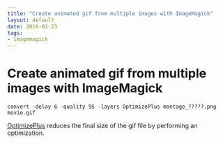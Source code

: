 ```yaml
---
title: "Create animated gif from multiple images with ImageMagick"
layout: default
date: 2016-02-23
tags:
- imagemagick
---
```


# Create animated gif from multiple images with ImageMagick

    convert -delay 6 -quality 95 -layers OptimizePlus montage_?????.png movie.gif

[OptimizePlus](http://www.imagemagick.org/Usage/anim_opt/#optimizeplus) reduces
the final size of the gif file by performing an optimization.
